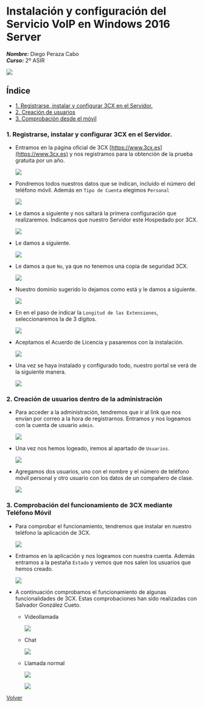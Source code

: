 # **Instalación y configuración del Servicio VoIP en Windows 2016 Server**

***Nombre:*** Diego Peraza Cabo
<br>
***Curso:*** 2º ASIR

  ![](img/30.png)

## **Índice** <a id="0"></a>

+ [1. Registrarse, instalar y configurar 3CX en el Servidor.](#1)
+ [2. Creación de usuarios](#2)
+ [3. Comprobación desde el móvil](#3)

### **1. Registrarse, instalar y configurar 3CX en el Servidor.** <a id="1"></a>

- Entramos en la página oficial de 3CX [https://www.3cx.es](https://www.3cx.es) y nos registramos para la obtención de la prueba gratuita por un año.

  ![](img/1.png)

- Pondremos todos nuestros datos que se indican, incluido el número del teléfono móvil. Además en `Tipo de Cuenta` elegimos `Personal`

  ![](img/2.png)

- Le damos a siguiente y nos saltará la primera configuración que realizaremos. Indicamos que nuestro Servidor este Hospedado por 3CX.

  ![](img/3.png)

- Le damos a siguiente.

  ![](img/4.png)

- Le damos a que `No`, ya que no tenemos una copia de seguridad 3CX.

  ![](img/5.png)

- Nuestro dominio sugerido lo dejamos como está y le damos a siguiente.

  ![](img/6.png)

- En en el paso de indicar la `Longitud de las Extensiones`, seleccionaremos la de 3 dígitos.

  ![](img/7.png)

- Aceptamos el Acuerdo de Licencia y pasaremos con la instalación.

  ![](img/8.png)

- Una vez se haya instalado y configurado todo, nuestro portal se verá de la siguiente manera.

  ![](img/9.png)

### **2. Creación de usuarios dentro de la administración** <a id="2"></a>

- Para acceder a la administración, tendremos que ir al link que nos envían por correo a la hora de registrarnos. Entramos y nos logeamos con la cuenta de usuario `admin`.

  ![](img/10.png)

- Una vez nos hemos logeado, iremos al apartado de `Usuarios`.

  ![](img/11.png)

- Agregamos dos usuarios, uno con el nombre y el número de teléfono móvil personal y otro usuario con los datos de un compañero de clase.

  ![](img/12.png)

### **3. Comprobación del funcionamiento de 3CX mediante Teléfono Móvil** <a id="3"></a>

- Para comprobar el funcionamiento, tendremos que instalar en nuestro teléfono la aplicación de 3CX.

  ![](img/25.jpeg)

- Entramos en la aplicación y nos logeamos con nuestra cuenta. Además entramos a la pestaña `Estado` y vemos que nos salen los usuarios que hemos creado.

  ![](img/22.jpeg)

- A continuación comprobamos el funcionamiento de algunas funcionalidades de 3CX. Estas comprobaciones han sido realizadas con Salvador González Cueto.

  - Videollamada

    ![](img/23.jpeg)

  - Chat

    ![](img/24.jpeg)

  - Llamada normal

    ![](img/21.jpeg)

    ![](img/20.jpeg)

[Volver](#0)
